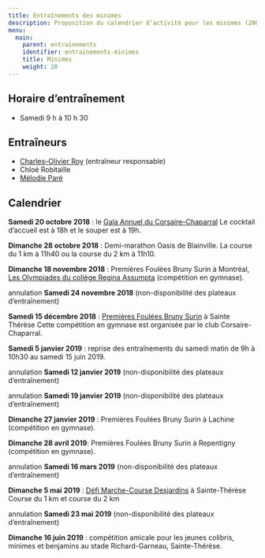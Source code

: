 ```yaml
---
title: Entraînements des minimes
description: Proposition du calendrier d’activité pour les minimes (2008–2009).
menu:
  main:
    parent: entrainements
    identifier: entrainements-minimes
    title: Minimes
    weight: 20
---
```


## Horaire d’entraînement

- Samedi 9 h à 10 h 30

## Entraîneurs

* [Charles–Olivier Roy](/club/entraineurs/charles-olivier-roy/) (entraîneur responsable)
* Chloé Robitaille
* [Mélodie Paré](/club/entraineurs/melodie-pare/)

## Calendrier

**Samedi 20 octobre 2018** : le [Gala Annuel du Corsaire–Chaparral](/club/gala-annuel/) Le cocktail d’accueil est à 18h et le souper est à 19h.

**Dimanche 28 octobre 2018** : Demi-marathon Oasis de Blainville. La course du 1 km à 11h40 ou la course du 2 km à 11h10.

**Dimanche 18 novembre 2018** : Premières Foulées Bruny Surin à Montréal, [Les Olympiades du collège Regina Assumpta](https://campagnes.corsaire-chaparral.org/inscription-olympiades-regina-assumpta) (compétition en gymnase).

<span class="badge badge-danger">annulation</span> **Samedi 24 novembre 2018** (non-disponibilité des plateaux d’entraînement)

**Samedi 15 décembre 2018** : [Premières Foulées Bruny Surin](/competitions/festival-en-salle-des-jeunes/) à Sainte Thérèse Cette compétition en gymnase est organisée par le club Corsaire-Chaparral.

**Samedi 5 janvier 2019** : reprise des entraînements du samedi matin de 9h à 10h30 au samedi 15 juin 2019.

<span class="badge badge-danger">annulation</span> **Samedi 12 janvier 2019** (non-disponibilité des plateaux d’entraînement)

<span class="badge badge-danger">annulation</span> **Samedi 19 janvier 2019** (non-disponibilité des plateaux d’entraînement)

**Dimanche 27 janvier 2019** : Premières Foulées Bruny Surin à Lachine (compétition en gymnase).

**Dimanche 28 avril 2019**: Premières Foulées Bruny Surin à Repentigny (compétition en gymnase).

<span class="badge badge-danger">annulation</span> **Samedi 16 mars 2019** (non-disponibilité des plateaux d’entraînement)

**Dimanche 5 mai 2019** : [Défi Marche-Course Desjardins](https://www.circuitendurance.ca/defi-course-et-marche-desjardins/) à Sainte-Thérèse Course du 1 km et course du 2 km

<span class="badge badge-danger">annulation</span> **Samedi 23 mai 2019** (non-disponibilité des plateaux d’entraînement)

**Dimanche 16 juin 2019** : compétition amicale pour les jeunes colibris, minimes et benjamins au stade Richard-Garneau, Sainte-Thérèse.